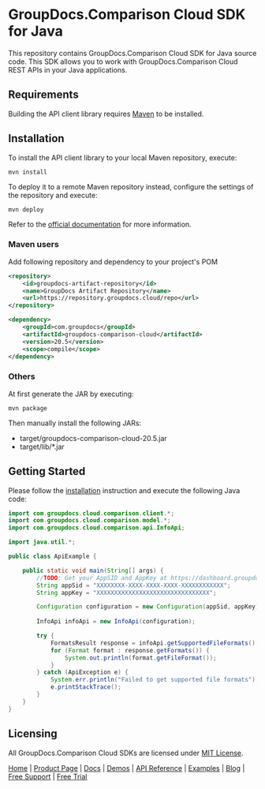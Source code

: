 # GroupDocs.Comparison Cloud SDK for Java
This repository contains GroupDocs.Comparison Cloud SDK for Java source code. This SDK allows you to work with GroupDocs.Comparison Cloud REST APIs in your Java applications.

## Requirements

Building the API client library requires [Maven](https://maven.apache.org/) to be installed.

## Installation

To install the API client library to your local Maven repository, execute:

```shell
mvn install
```

To deploy it to a remote Maven repository instead, configure the settings of the repository and execute:

```shell
mvn deploy
```

Refer to the [official documentation](https://maven.apache.org/plugins/maven-deploy-plugin/usage.html) for more information.

### Maven users

Add following repository and dependency to your project's POM

```xml
<repository>
    <id>groupdocs-artifact-repository</id>
    <name>GroupDocs Artifact Repository</name>
    <url>https://repository.groupdocs.cloud/repo</url>
</repository>
```

```xml
<dependency>
    <groupId>com.groupdocs</groupId>
    <artifactId>groupdocs-comparison-cloud</artifactId>
    <version>20.5</version>
    <scope>compile</scope>
</dependency>
```

### Others

At first generate the JAR by executing:

    mvn package

Then manually install the following JARs:

* target/groupdocs-comparison-cloud-20.5.jar
* target/lib/*.jar

## Getting Started

Please follow the [installation](#installation) instruction and execute the following Java code:

```java
import com.groupdocs.cloud.comparison.client.*;
import com.groupdocs.cloud.comparison.model.*;
import com.groupdocs.cloud.comparison.api.InfoApi;

import java.util.*;

public class ApiExample {

    public static void main(String[] args) {
        //TODO: Get your AppSID and AppKey at https://dashboard.groupdocs.cloud (free registration is required).
        String appSid = "XXXXXXXX-XXXX-XXXX-XXXX-XXXXXXXXXXXX";
        String appKey = "XXXXXXXXXXXXXXXXXXXXXXXXXXXXXXXX";

        Configuration configuration = new Configuration(appSid, appKey);
        
        InfoApi infoApi = new InfoApi(configuration);

        try {
            FormatsResult response = infoApi.getSupportedFileFormats();
            for (Format format : response.getFormats()) {
                System.out.println(format.getFileFormat());
            }
        } catch (ApiException e) {
            System.err.println("Failed to get supported file formats");
            e.printStackTrace();
        }
    }
}
```

## Licensing
All GroupDocs.Comparison Cloud SDKs are licensed under [MIT License](LICENSE).

[Home](https://www.groupdocs.cloud/) | [Product Page](https://products.groupdocs.cloud/comparison/java) | [Docs](https://docs.groupdocs.cloud/comparison/) | [Demos](https://products.groupdocs.app/comparison/family) | [API Reference](https://apireference.groupdocs.cloud/comparison/) | [Examples](https://github.com/groupdocs-comparison-cloud/groupdocs-comparison-cloud-java) | [Blog](https://blog.groupdocs.cloud/category/comparison/) | [Free Support](https://forum.groupdocs.cloud/c/comparison) | [Free Trial](https://purchase.groupdocs.cloud/trial)
